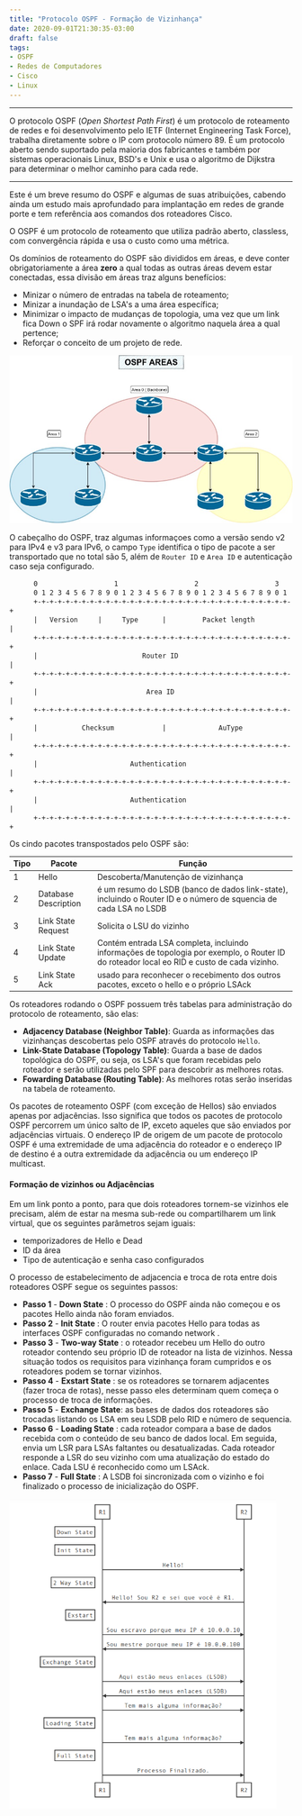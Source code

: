 ```yaml
---
title: "Protocolo OSPF - Formação de Vizinhança"
date: 2020-09-01T21:30:35-03:00
draft: false
tags:
- OSPF
- Redes de Computadores
- Cisco
- Linux
---
```


---
O protocolo OSPF (*Open Shortest Path First*) é um protocolo de roteamento de redes e foi desenvolvimento pelo IETF (Internet Engineering Task Force), trabalha diretamente sobre o IP com protocolo número 89. É um protocolo aberto sendo suportado pela maioria dos fabricantes e também por sistemas operacionais Linux, BSD's e Unix e usa o algoritmo de Dijkstra para determinar o melhor caminho para cada rede.

---

Este é um breve resumo do OSPF e algumas de suas atribuições, cabendo ainda um estudo mais aprofundado para implantação em redes de grande porte e tem referência aos comandos dos roteadores Cisco.

O OSPF é um protocolo de roteamento que utiliza padrão aberto, classless, com convergência rápida e usa o custo como uma métrica.

Os domínios de roteamento do OSPF são divididos em áreas, e deve conter obrigatoriamente a área **zero** a qual todas as outras áreas devem estar conectadas, essa divisão em áreas traz alguns benefícios:

* Minizar o número de entradas na tabela de roteamento;
* Minizar a inundação de LSA's a uma área específica;
* Minimizar o impacto de mudanças de topologia, uma vez que um link fica Down o SPF irá rodar novamente o algoritmo naquela área a qual pertence;
* Reforçar o conceito de um projeto de rede.

<img src="https://raw.githubusercontent.com/keilon-araujo/posts/master/OSPF-1.jpg" alt="area-0" style="zoom:80%;" />



O cabeçalho do OSPF, traz algumas informaçoes como a versão sendo v2 para IPv4 e v3 para IPv6, o campo `Type` identifica o tipo de pacote a ser transportado que no total são 5, além de `Router ID` e `Area ID` e autenticação caso seja configurado.



```
      0                   1                   2                   3
      0 1 2 3 4 5 6 7 8 9 0 1 2 3 4 5 6 7 8 9 0 1 2 3 4 5 6 7 8 9 0 1
      +-+-+-+-+-+-+-+-+-+-+-+-+-+-+-+-+-+-+-+-+-+-+-+-+-+-+-+-+-+-+-+-+
      |   Version     |     Type      |         Packet length         |
      +-+-+-+-+-+-+-+-+-+-+-+-+-+-+-+-+-+-+-+-+-+-+-+-+-+-+-+-+-+-+-+-+
      |                          Router ID                            |
      +-+-+-+-+-+-+-+-+-+-+-+-+-+-+-+-+-+-+-+-+-+-+-+-+-+-+-+-+-+-+-+-+
      |                           Area ID                             |
      +-+-+-+-+-+-+-+-+-+-+-+-+-+-+-+-+-+-+-+-+-+-+-+-+-+-+-+-+-+-+-+-+
      |           Checksum            |             AuType            |
      +-+-+-+-+-+-+-+-+-+-+-+-+-+-+-+-+-+-+-+-+-+-+-+-+-+-+-+-+-+-+-+-+
      |                       Authentication                          |
      +-+-+-+-+-+-+-+-+-+-+-+-+-+-+-+-+-+-+-+-+-+-+-+-+-+-+-+-+-+-+-+-+
      |                       Authentication                          |
      +-+-+-+-+-+-+-+-+-+-+-+-+-+-+-+-+-+-+-+-+-+-+-+-+-+-+-+-+-+-+-+-+
```



Os cindo pacotes transpostados pelo OSPF são:

| Tipo | Pacote               | Função                                                       |
| ---- | -------------------- | ------------------------------------------------------------ |
| 1    | Hello                | Descoberta/Manutenção de vizinhança                          |
| 2    | Database Description | é um resumo do LSDB (banco de dados link-state), incluindo o Router ID e o número de squencia de cada LSA no LSDB |
| 3    | Link State Request   | Solicita o LSU do vizinho                                    |
| 4    | Link State Update    | Contém entrada LSA completa, incluindo informações de topologia por exemplo, o Router ID do roteador local eo RID e custo de cada vizinho. |
| 5    | Link State Ack       | usado para reconhecer o recebimento dos outros pacotes, exceto o hello e o próprio LSAck |



Os roteadores rodando o OSPF possuem três tabelas para administração do protocolo de roteamento, são elas:

- **Adjacency Database (Neighbor Table)**: Guarda as informações das vizinhanças descobertas pelo OSPF através do protocolo `Hello`.
- **Link-State Database (Topology Table)**: Guarda a base de dados topológica do OSPF, ou seja, os LSA's que foram recebidas pelo roteador e serão utilizadas pelo SPF para descobrir as melhores rotas.
- **Fowarding Database (Routing Table)**: As melhores rotas serão inseridas na tabela de roteamento.



Os pacotes de roteamento OSPF (com exceção de Hellos) são enviados apenas por adjacências. Isso significa que todos os pacotes de protocolo OSPF percorrem um único salto de IP, exceto aqueles que são enviados por adjacências virtuais. O endereço IP de origem de um pacote de protocolo OSPF é uma extremidade de uma adjacência do roteador e o endereço IP de destino é a outra extremidade da adjacência ou um endereço IP multicast.

#### Formação de vizinhos ou Adjacências

Em um link ponto a ponto, para que dois roteadores tornem-se vizinhos ele precisam, além de estar na mesma sub-rede ou compartilharem um link virtual, que os seguintes parâmetros sejam iguais:

* temporizadores de Hello e Dead
* ID da área
* Tipo de autenticação e senha caso configurados

O processo de estabelecimento de adjacencia e troca de rota entre dois roteadores OSPF segue os seguintes passos:

* **Passo 1** - **Down State** : O processo do OSPF ainda não começou e os pacotes Hello ainda não foram enviados.
*  **Passo 2** - **Init State** : O router envia pacotes Hello para todas as interfaces OSPF configuradas no comando network . 
* **Passo 3** - **Two-way State** : o roteador recebeu um Hello do outro roteador contendo seu próprio ID de roteador na lista de vizinhos. Nessa situação todos os requisitos para vizinhança foram cumpridos e os roteadores podem se tornar vizinhos. 
* **Passo 4** - **Exstart State** : se os roteadores se tornarem adjacentes (fazer troca de rotas), nesse passo eles determinam quem começa o processo de troca de informações. 
* **Passo 5** - **Exchange State**: as bases de dados dos roteadores são trocadas listando os LSA em seu LSDB pelo RID e número de sequencia. 
* **Passo 6** - **Loading State** : cada roteador compara a base de dados recebida com o conteúdo de seu banco de dados local. Em seguida, envia um LSR para LSAs faltantes ou desatualizadas. Cada roteador responde a LSR do seu vizinho com uma atualização do estado do enlace. Cada LSU é reconhecido como um LSAck. 
* **Passo 7** - **Full State** : A LSDB foi sincronizada com o vizinho e foi finalizado o processo de inicialização do OSPF.

<img src="https://raw.githubusercontent.com/keilon-araujo/posts/master/OSPF-2.jpg" alt="ospf-2" style="zoom:67%;" />

